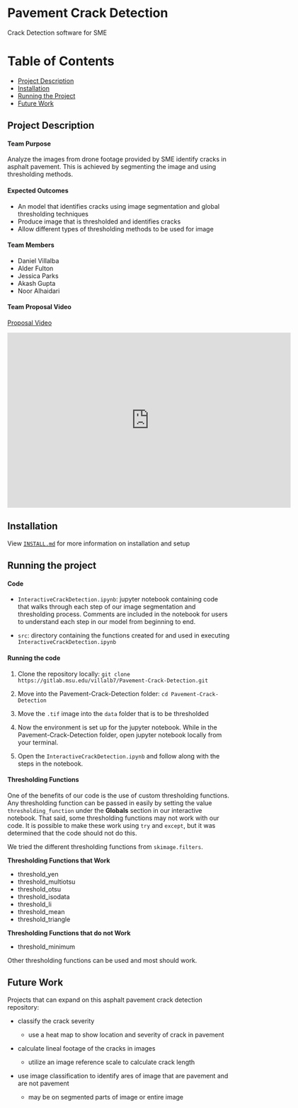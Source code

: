 # Pavement Crack Detection

Crack Detection software for SME

# Table of Contents
* [Project Description](#project-description)
* [Installation](#installation)
* [Running the Project](#running-the-project)
* [Future Work](#future-work)



## Project Description

#### Team Purpose

Analyze the images from drone footage provided by SME identify cracks in asphalt pavement. This is achieved by segmenting the image and using thresholding methods.

#### Expected Outcomes

- An model that identifies cracks using image segmentation and global thresholding techniques
- Produce image that is thresholded and identifies cracks
- Allow different types of thresholding methods to be used for image

#### Team Members

- Daniel Villalba
- Alder Fulton
- Jessica Parks
- Akash Gupta
- Noor Alhaidari

#### Team Proposal Video

[Proposal Video](https://mediaspace.msu.edu/media/SME_Proposal_Video/1_zyp7lfsq)

<iframe id="kaltura_player" src="https://cdnapisec.kaltura.com/p/811482/sp/81148200/embedIframeJs/uiconf_id/27551951/partner_id/811482?iframeembed=true&playerId=kaltura_player&entry_id=1_zyp7lfsq&flashvars[streamerType]=auto&amp;flashvars[localizationCode]=en&amp;flashvars[leadWithHTML5]=true&amp;flashvars[sideBarContainer.plugin]=true&amp;flashvars[sideBarContainer.position]=left&amp;flashvars[sideBarContainer.clickToClose]=true&amp;flashvars[chapters.plugin]=true&amp;flashvars[chapters.layout]=vertical&amp;flashvars[chapters.thumbnailRotator]=false&amp;flashvars[streamSelector.plugin]=true&amp;flashvars[EmbedPlayer.SpinnerTarget]=videoHolder&amp;flashvars[dualScreen.plugin]=true&amp;flashvars[hotspots.plugin]=1&amp;flashvars[Kaltura.addCrossoriginToIframe]=true&amp;&wid=1_kdkj3z0c" width="640" height="396" allowfullscreen webkitallowfullscreen mozAllowFullScreen allow="autoplay *; fullscreen *; encrypted-media *" sandbox="allow-downloads allow-forms allow-same-origin allow-scripts allow-top-navigation allow-pointer-lock allow-popups allow-modals allow-orientation-lock allow-popups-to-escape-sandbox allow-presentation allow-top-navigation-by-user-activation" frameborder="0" title="SME_Proposal_Video"></iframe>



## Installation

View [`INSTALL.md`](https://gitlab.msu.edu/villalb7/Pavement-Crack-Detection/-/blob/main/INSTALL.md) for more information on installation and setup



## Running the project

#### Code

* `InteractiveCrackDetection.ipynb`: jupyter notebook containing code that walks through each step of our image segmentation and thresholding process. Comments are included in the notebook for users to understand each step in our model from beginning to end. 

* `src`: directory containing the functions created for and used in executing `InteractiveCrackDetection.ipynb`

#### Running the code

1. Clone the repository locally: `git clone https://gitlab.msu.edu/villalb7/Pavement-Crack-Detection.git`

2. Move into the Pavement-Crack-Detection folder: `cd Pavement-Crack-Detection`

3. Move the `.tif` image into the `data` folder that is to be thresholded

4. Now the environment is set up for the jupyter notebook. While in the Pavement-Crack-Detection folder, open jupyter notebook locally from your terminal.

5. Open the `InteractiveCrackDetection.ipynb` and follow along with the steps in the notebook.

#### Thresholding Functions

One of the benefits of our code is the use of custom thresholding functions. Any thresholding function can be passed in easily by setting the value `thresholding_function` under the **Globals** section in our interactive notebook. That said, some thresholding functions may not work with our code. It is possible to make these work using `try` and `except`, but it was determined that the code should not do this.

We tried the different thresholding functions from `skimage.filters`.

**Thresholding Functions that Work**
* threshold_yen
* threshold_multiotsu
* threshold_otsu
* threshold_isodata
* threshold_li
* threshold_mean
* threshold_triangle

**Thresholding Functions that do not Work**
* threshold_minimum

Other thresholding functions can be used and most should work.

## Future Work

Projects that can expand on this asphalt pavement crack detection repository:

* classify the crack severity
    * use a heat map to show location and severity of crack in pavement
    
* calculate lineal footage of the cracks in images
    * utilize an image reference scale to calculate crack length

* use image classification to identify ares of image that are pavement and are not pavement
    * may be on segmented parts of image or entire image